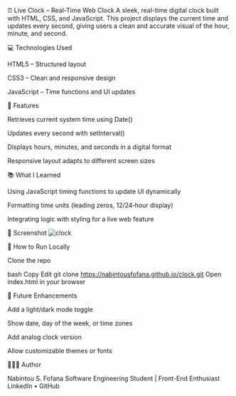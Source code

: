 ⏰ Live Clock – Real-Time Web Clock
A sleek, real-time digital clock built with HTML, CSS, and JavaScript. This project displays the current time and updates every second, giving users a clean and accurate visual of the hour, minute, and second.

💻 Technologies Used

HTML5 – Structured layout

CSS3 – Clean and responsive design

JavaScript – Time functions and UI updates

🚀 Features

Retrieves current system time using Date()

Updates every second with setInterval()

Displays hours, minutes, and seconds in a digital format

Responsive layout adapts to different screen sizes

📚 What I Learned

Using JavaScript timing functions to update UI dynamically

Formatting time units (leading zeros, 12/24‑hour display)

Integrating logic with styling for a live web feature

📸 Screenshot
![clock](https://github.com/user-attachments/assets/c5194f81-3003-42e6-92b8-4c766045a3b3)


📂 How to Run Locally

Clone the repo

bash
Copy
Edit
git clone https://nabintousfofana.github.io/clock.git
Open index.html in your browser

📌 Future Enhancements

Add a light/dark mode toggle

Show date, day of the week, or time zones

Add analog clock version

Allow customizable themes or fonts

👩🏽‍💻 Author

Nabintou S. Fofana
Software Engineering Student | Front-End Enthusiast
LinkedIn • GitHub
